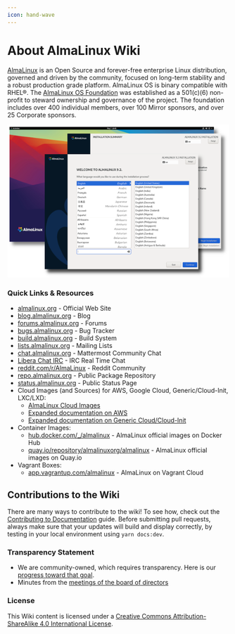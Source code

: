 ```yaml
---
icon: hand-wave
---
```


# About AlmaLinux Wiki

[AlmaLinux](https://almalinux.org/) is an Open Source and forever-free enterprise Linux distribution, governed and driven by the community, focused on long-term stability and a robust production grade platform. AlmaLinux OS is binary compatible with RHEL®. The [AlmaLinux OS Foundation](../Transparency.md) was established as a 501(c)(6) non-profit to steward ownership and governance of the project. The foundation includes over 400 individual members, over 100 Mirror sponsors, and over 25 Corporate sponsors.

![](../images/hero.png)

### Quick Links & Resources

* [almalinux.org](https://almalinux.org/) - Official Web Site
* [blog.almalinux.org](https://blog.almalinux.org) - Blog
* [forums.almalinux.org](https://forums.almalinux.org) - Forums
* [bugs.almalinux.org](https://bugs.almalinux.org) - Bug Tracker
* [build.almalinux.org](https://build.almalinux.org/) - Build System
* [lists.almalinux.org](https://lists.almalinux.org) - Mailing Lists
* [chat.almalinux.org](https://chat.almalinux.org) - Mattermost Community Chat
* [Libera Chat IRC](https://web.libera.chat/#almalinux) - IRC Real Time Chat
* [reddit.com/r/AlmaLinux](https://www.reddit.com/r/AlmaLinux/) - Reddit Community
* [repo.almalinux.org](https://repo.almalinux.org/) - Public Package Repository
* [status.almalinux.org](https://status.almalinux.org/) - Public Status Page
* Cloud Images (and Sources) for AWS, Google Cloud, Generic/Cloud-Init, LXC/LXD:
  * [AlmaLinux Cloud Images](https://github.com/AlmaLinux/cloud-images)
  * [Expanded documentation on AWS](../cloud/AWS/)
  * [Expanded documentation on Generic Cloud/Cloud-Init](../cloud/Generic-cloud/)
* Container Images:
  * [hub.docker.com/\_/almalinux](https://hub.docker.com/_/almalinux) - AlmaLinux official images on Docker Hub
  * [quay.io/repository/almalinuxorg/almalinux](https://quay.io/repository/almalinuxorg/almalinux) - AlmaLinux official images on Quay.io
* Vagrant Boxes:
  * [app.vagrantup.com/almalinux](https://app.vagrantup.com/almalinux) - AlmaLinux on Vagrant Cloud

## Contributions to the Wiki

There are many ways to contribute to the wiki! To see how, check out the [Contributing to Documentation](https://wiki.almalinux.org/Contribute-to-Documentation.html) guide. Before submitting pull requests, always make sure that your updates will build and display correctly, by testing in your local environment using `yarn docs:dev`.

### Transparency Statement

* We are community-owned, which requires transparency. Here is our [progress toward that goal](../Transparency.md).
* Minutes from the [meetings of the board of directors](../Transparency.md#-minutes-of-almalinux-os-foundation-board-meetings)

### License

This Wiki content is licensed under a [Creative Commons Attribution-ShareAlike 4.0 International License](https://creativecommons.org/licenses/by-sa/4.0/).
